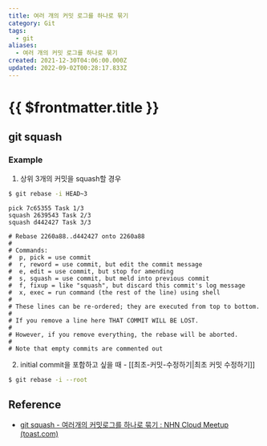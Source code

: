 ```yaml
---
title: 여러 개의 커밋 로그를 하나로 묶기
category: Git
tags:
  - git
aliases:
  - 여러 개의 커밋 로그를 하나로 묶기
created: 2021-12-30T04:06:00.000Z
updated: 2022-09-02T00:28:17.833Z
---
```


# {{ $frontmatter.title }}

## git squash

### Example

1. 상위 3개의 커밋을 squash할 경우

```sh
$ git rebase -i HEAD~3
```

```
pick 7c65355 Task 1/3
squash 2639543 Task 2/3
squash d442427 Task 3/3

# Rebase 2260a88..d442427 onto 2260a88
#
# Commands:
#  p, pick = use commit
#  r, reword = use commit, but edit the commit message
#  e, edit = use commit, but stop for amending
#  s, squash = use commit, but meld into previous commit
#  f, fixup = like "squash", but discard this commit's log message
#  x, exec = run command (the rest of the line) using shell
#
# These lines can be re-ordered; they are executed from top to bottom.
#
# If you remove a line here THAT COMMIT WILL BE LOST.
#
# However, if you remove everything, the rebase will be aborted.
#
# Note that empty commits are commented out
```

2. initial commit을 포함하고 싶을 때 - [[최초-커밋-수정하기|최초 커밋 수정하기]]

```sh
$ git rebase -i --root
```

## Reference

- [git squash - 여러개의 커밋로그를 하나로 묶기 : NHN Cloud Meetup (toast.com)](https://meetup.toast.com/posts/39)
